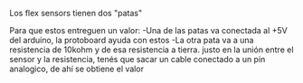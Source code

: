 Los flex sensors tienen dos "patas"

Para que estos entreguen un valor:
-Una de las patas va conectada al +5V del arduíno, la protoboard ayuda con estos
-La otra pata va a una resistencia de 10kohm y de esa resistencia a tierra. justo en la unión entre el sensor
y la resistencia, tenés que sacar un cable conectado a un pin analogico, de ahí se obtiene el valor